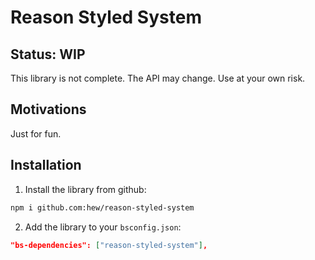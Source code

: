 # Reason Styled System

## Status: WIP

This library is not complete. The API may change. Use at your own risk.

## Motivations

Just for fun.

## Installation

1. Install the library from github:
  ```sh
  npm i github.com:hew/reason-styled-system
  ```

2. Add the library to your `bsconfig.json`:
  ```json
  "bs-dependencies": ["reason-styled-system"],
  ```
